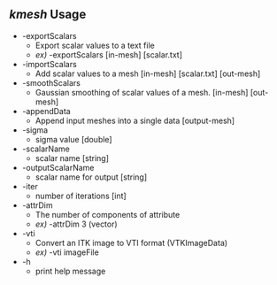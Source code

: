 ## *kmesh* Usage
* -exportScalars
	* Export scalar values to a text file
	* *ex)* -exportScalars [in-mesh] [scalar.txt]
* -importScalars
	* Add scalar values to a mesh [in-mesh] [scalar.txt] [out-mesh]
* -smoothScalars
	* Gaussian smoothing of scalar values of a mesh. [in-mesh] [out-mesh]
* -appendData
	* Append input meshes into a single data [output-mesh]
* -sigma
	* sigma value [double]
* -scalarName
	* scalar name [string]
* -outputScalarName
	* scalar name for output [string]
* -iter
	* number of iterations [int]
* -attrDim
	* The number of components of attribute
	* *ex)* -attrDim 3 (vector)
* -vti
	* Convert an ITK image to VTI format (VTKImageData)
	* *ex)* -vti imageFile
* -h
	* print help message
